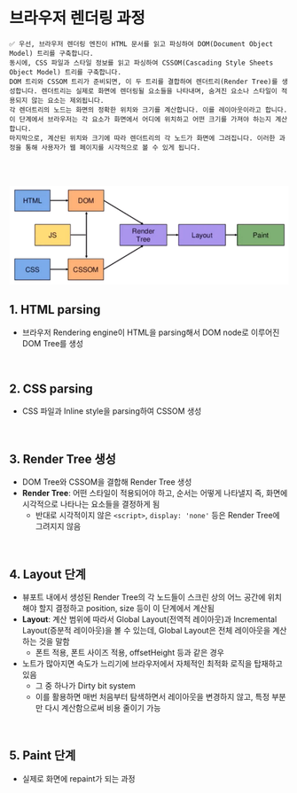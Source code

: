# 브라우저 렌더링 과정

```
✅ 우선, 브라우저 렌더링 엔진이 HTML 문서를 읽고 파싱하여 DOM(Document Object Model) 트리를 구축합니다.
동시에, CSS 파일과 스타일 정보를 읽고 파싱하여 CSSOM(Cascading Style Sheets Object Model) 트리를 구축합니다.
DOM 트리와 CSSOM 트리가 준비되면, 이 두 트리를 결합하여 렌더트리(Render Tree)를 생성합니다. 렌더트리는 실제로 화면에 렌더링될 요소들을 나타내며, 숨겨진 요소나 스타일이 적용되지 않는 요소는 제외됩니다.
각 렌더트리의 노드는 화면의 정확한 위치와 크기를 계산합니다. 이를 레이아웃이라고 합니다. 이 단계에서 브라우저는 각 요소가 화면에서 어디에 위치하고 어떤 크기를 가져야 하는지 계산합니다.
마지막으로, 계산된 위치와 크기에 따라 렌더트리의 각 노드가 화면에 그려집니다. 이러한 과정을 통해 사용자가 웹 페이지를 시각적으로 볼 수 있게 됩니다.
```

<br><br>

![브라우저_렌더링_과정](./image/rendering.png)

## 1. HTML parsing

- 브라우저 Rendering engine이 HTML을 parsing해서 DOM node로 이루어진 DOM Tree를 생성

<br>

## 2. CSS parsing

- CSS 파일과 Inline style을 parsing하여 CSSOM 생성

<br>

## 3. Render Tree 생성

- DOM Tree와 CSSOM을 결합해 Render Tree 생성
- **Render Tree**: 어떤 스타일이 적용되어야 하고, 순서는 어떻게 나타낼지 즉, 화면에 시각적으로 나타나는 요소들을 결정하게 됨
  - 반대로 시각적이지 않은 `<script>`, `display: 'none'` 등은 Render Tree에 그려지지 않음

<br>

## 4. Layout 단계

- 뷰포트 내에서 생성된 Render Tree의 각 노드들이 스크린 상의 어느 공간에 위치해야 할지 결정하고 position, size 등이 이 단계에서 계산됨
- **Layout**: 계산 범위에 따라서 Global Layout(전역적 레이아웃)과 Incremental Layout(증분적 레이아웃)을 볼 수 있는데, Global Layout은 전체 레이아웃을 계산하는 것을 말함
  - 폰트 적용, 폰트 사이즈 적용, offsetHeight 등과 같은 경우
- 노트가 많아지면 속도가 느리기에 브라우저에서 자체적인 최적화 로직을 탑재하고 있음
  - 그 중 하나가 Dirty bit system
  - 이를 활용하면 매번 처음부터 탐색하면서 레이아웃을 변경하지 않고, 특정 부분만 다시 계산함으로써 비용 줄이기 가능

<br>

## 5. Paint 단계

- 실제로 화면에 repaint가 되는 과정
